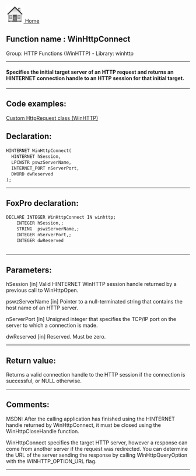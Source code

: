 [<img src="../../images/home.png"> Home ](https://github.com/VFPX/Win32API)  

## Function name : WinHttpConnect
Group: HTTP Functions (WinHTTP) - Library: winhttp    
***  


#### Specifies the initial target server of an HTTP request and returns an HINTERNET connection handle to an HTTP session for that initial target.
***  


## Code examples:
[Custom HttpRequest class (WinHTTP)](../../samples/sample_397.md)  

## Declaration:
```foxpro  
HINTERNET WinHttpConnect(
  HINTERNET hSession,
  LPCWSTR pswzServerName,
  INTERNET_PORT nServerPort,
  DWORD dwReserved
);  
```  
***  


## FoxPro declaration:
```foxpro  
DECLARE INTEGER WinHttpConnect IN winhttp;
	INTEGER hSession,;
	STRING  pswzServerName,;
	INTEGER nServerPort,;
	INTEGER dwReserved
  
```  
***  


## Parameters:
hSession 
[in] Valid HINTERNET WinHTTP session handle returned by a previous call to WinHttpOpen. 

pswzServerName 
[in] Pointer to a null-terminated string that contains the host name of an HTTP server.

nServerPort 
[in] Unsigned integer that specifies the TCP/IP port on the server to which a connection is made.

dwReserved 
[in] Reserved. Must be zero.
  
***  


## Return value:
Returns a valid connection handle to the HTTP session if the connection is successful, or NULL otherwise.  
***  


## Comments:
MSDN: After the calling application has finished using the HINTERNET handle returned by WinHttpConnect, it must be closed using the WinHttpCloseHandle function.  
  
WinHttpConnect specifies the target HTTP server, however a response can come from another server if the request was redirected. You can determine the URL of the server sending the response by calling WinHttpQueryOption with the WINHTTP_OPTION_URL flag.  
  
***  

